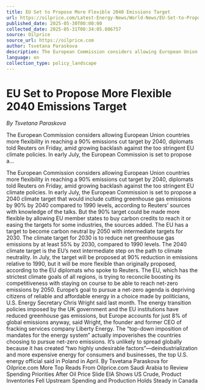 ```yaml
---
title: EU Set to Propose More Flexible 2040 Emissions Target
url: https://oilprice.com/Latest-Energy-News/World-News/EU-Set-to-Propose-More-Flexible-2040-Emissions-Target.html
published_date: 2025-05-30T00:00:00
collected_date: 2025-05-31T08:34:05.086757
source: Oilprice
source_url: https://oilprice.com
author: Tsvetana Paraskova
description: The European Commission considers allowing European Union countries more flexibility in reaching a 90% emissions cut target by 2040, diplomats told Reuters on Friday, amid growing backlash against the too stringent EU climate policies. In early July, the European Commission is set to propose a...
language: en
collection_type: policy_landscape
---
```


# EU Set to Propose More Flexible 2040 Emissions Target

*By Tsvetana Paraskova*

The European Commission considers allowing European Union countries more flexibility in reaching a 90% emissions cut target by 2040, diplomats told Reuters on Friday, amid growing backlash against the too stringent EU climate policies. In early July, the European Commission is set to propose a...

The European Commission considers allowing European Union countries more flexibility in reaching a 90% emissions cut target by 2040, diplomats told Reuters on Friday, amid growing backlash against the too stringent EU climate policies. In early July, the European Commission is set to propose a 2040 climate target that would include cutting greenhouse gas emissions by 90% by 2040 compared to 1990 levels, according to Reuters’ sources with knowledge of the talks. But the 90% target could be made more flexible by allowing EU member states to buy carbon credits to reach it or easing the targets for some industries, the sources added. The EU has a target to become carbon neutral by 2050 with intermediate targets for 2030. The climate target for 2030 is to reduce net greenhouse gas emissions by at least 55% by 2030, compared to 1990 levels. The 2040 climate target is the EU’s next intermediate step on the path to climate neutrality. In July, the target will be proposed at 90% reduction in emissions relative to 1990, but it will be more flexible than originally proposed, according to the EU diplomats who spoke to Reuters. The EU, which has the strictest climate goals of all regions, is trying to reconcile boosting its competitiveness with staying on course to be able to reach net-zero emissions by 2050. Europe’s goal to pursue a net-zero agenda is depriving citizens of reliable and affordable energy in a choice made by politicians, U.S. Energy Secretary Chris Wright said last month. The energy transition policies imposed by the UK government and the EU institutions have reduced greenhouse gas emissions, but Europe accounts for just 8% of global emissions anyway, said Wright, the founder and former CEO of fracking services company Liberty Energy. The “top-down imposition of mandates for the energy system” actually impoverishes the countries choosing to pursue net-zero emissions. It’s unlikely to spread globally because it has created “two highly undesirable factors”—deindustrialization and more expensive energy for consumers and businesses, the top U.S. energy official said in Poland in April. By Tsvetana Paraskova for Oilprice.com More Top Reads From Oilprice.com Saudi Arabia to Review Spending Priorities After Oil Price Slide EIA Shows US Crude, Product Inventories Fell Upstream Spending and Production Holds Steady in Canada